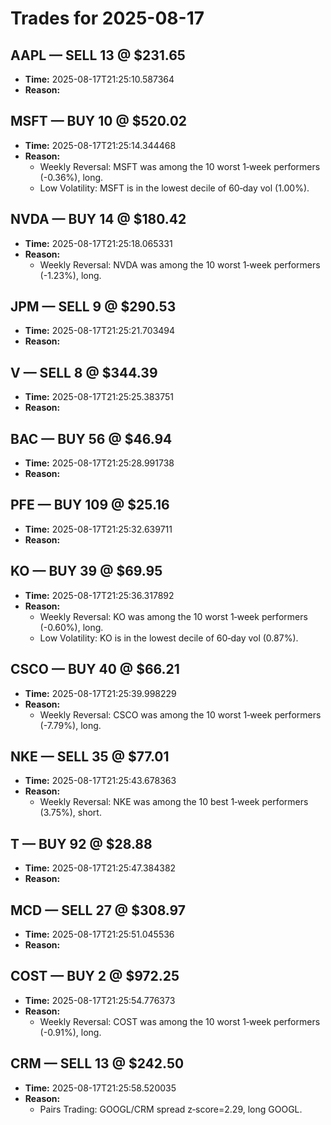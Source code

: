 # Trades for 2025-08-17

## AAPL — SELL 13 @ $231.65
- **Time:** 2025-08-17T21:25:10.587364
- **Reason:**

## MSFT — BUY 10 @ $520.02
- **Time:** 2025-08-17T21:25:14.344468
- **Reason:**
  - Weekly Reversal: MSFT was among the 10 worst 1‑week performers (-0.36%), long.
  - Low Volatility: MSFT is in the lowest decile of 60‑day vol (1.00%).

## NVDA — BUY 14 @ $180.42
- **Time:** 2025-08-17T21:25:18.065331
- **Reason:**
  - Weekly Reversal: NVDA was among the 10 worst 1‑week performers (-1.23%), long.

## JPM — SELL 9 @ $290.53
- **Time:** 2025-08-17T21:25:21.703494
- **Reason:**

## V — SELL 8 @ $344.39
- **Time:** 2025-08-17T21:25:25.383751
- **Reason:**

## BAC — BUY 56 @ $46.94
- **Time:** 2025-08-17T21:25:28.991738
- **Reason:**

## PFE — BUY 109 @ $25.16
- **Time:** 2025-08-17T21:25:32.639711
- **Reason:**

## KO — BUY 39 @ $69.95
- **Time:** 2025-08-17T21:25:36.317892
- **Reason:**
  - Weekly Reversal: KO was among the 10 worst 1‑week performers (-0.60%), long.
  - Low Volatility: KO is in the lowest decile of 60‑day vol (0.87%).

## CSCO — BUY 40 @ $66.21
- **Time:** 2025-08-17T21:25:39.998229
- **Reason:**
  - Weekly Reversal: CSCO was among the 10 worst 1‑week performers (-7.79%), long.

## NKE — SELL 35 @ $77.01
- **Time:** 2025-08-17T21:25:43.678363
- **Reason:**
  - Weekly Reversal: NKE was among the 10 best 1‑week performers (3.75%), short.

## T — BUY 92 @ $28.88
- **Time:** 2025-08-17T21:25:47.384382
- **Reason:**

## MCD — SELL 27 @ $308.97
- **Time:** 2025-08-17T21:25:51.045536
- **Reason:**

## COST — BUY 2 @ $972.25
- **Time:** 2025-08-17T21:25:54.776373
- **Reason:**
  - Weekly Reversal: COST was among the 10 worst 1‑week performers (-0.91%), long.

## CRM — SELL 13 @ $242.50
- **Time:** 2025-08-17T21:25:58.520035
- **Reason:**
  - Pairs Trading: GOOGL/CRM spread z‑score=2.29, long GOOGL.

